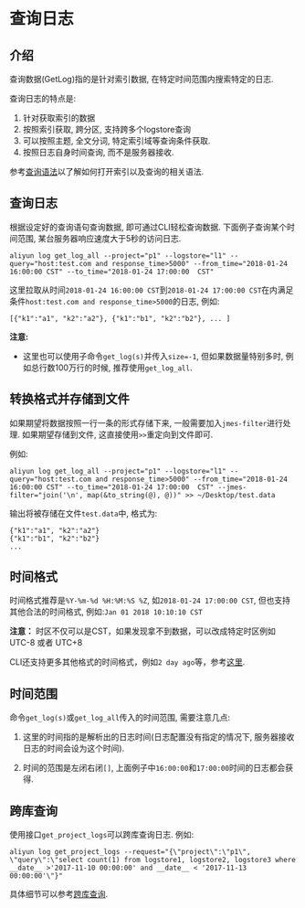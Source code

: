 # 查询日志

## 介绍
查询数据(GetLog)指的是针对索引数据, 在特定时间范围内搜索特定的日志.

查询日志的特点是:

1. 针对获取索引的数据
2. 按照索引获取, 跨分区, 支持跨多个logstore查询
3. 可以按照主题, 全文分词, 特定索引域等查询条件获取.
4. 按照日志自身时间查询, 而不是服务器接收.

参考[查询语法](https://help.aliyun.com/document_detail/29060.html?spm=5176.doc53608.6.661.ckIxaY)以了解如何打开索引以及查询的相关语法.

## 查询日志
根据设定好的查询语句查询数据, 即可通过CLI轻松查询数据. 下面例子查询某个时间范围, 某台服务器响应速度大于5秒的访问日志.

```shell
aliyun log get_log_all --project="p1" --logstore="l1" --query="host:test.com and response_time>5000" --from_time="2018-01-24 16:00:00 CST" --to_time="2018-01-24 17:00:00  CST"
```

这里拉取从时间`2018-01-24 16:00:00 CST`到`2018-01-24 17:00:00 CST`在内满足条件`host:test.com and response_time>5000`的日志, 例如:
```shell
[{"k1":"a1", "k2":"a2"}, {"k1":"b1", "k2":"b2"}, ... ]
```

**注意:** 

- 这里也可以使用子命令`get_log(s)`并传入`size=-1`, 但如果数据量特别多时, 例如总行数100万行的时候, 推荐使用`get_log_all`.


## 转换格式并存储到文件
如果期望将数据按照一行一条的形式存储下来, 一般需要加入`jmes-filter`进行处理. 如果期望存储到文件, 这直接使用`>>`重定向到文件即可. 

例如:

```shell
aliyun log get_log_all --project="p1" --logstore="l1" --query="host:test.com and response_time>5000" --from_time="2018-01-24 16:00:00 CST" --to_time="2018-01-24 17:00:00  CST" --jmes-filter="join('\n', map(&to_string(@), @))" >> ~/Desktop/test.data
``` 

输出将被存储在文件`test.data`中, 格式为:

```shell
{"k1":"a1", "k2":"a2"}
{"k1":"b1", "k2":"b2"}
...
```

## 时间格式
时间格式推荐是`%Y-%m-%d %H:%M:%S %Z`, 如`2018-01-24 17:00:00 CST`, 但也支持其他合法的时间格式, 例如:`Jan 01 2018 10:10:10 CST`

**注意：** 时区不仅可以是CST，如果发现拿不到数据，可以改成特定时区例如 UTC-8 或者 UTC+8 

CLI还支持更多其他格式的时间格式，例如`2 day ago`等，参考[这里](https://aliyun-log-cli.readthedocs.io/en/latest/tutorials/tutorial_human_readable_datetime.html).

## 时间范围
命令`get_log(s)`或`get_log_all`传入的时间范围, 需要注意几点:

1. 这里的时间指的是解析出的日志时间(日志配置没有指定的情况下, 服务器接收日志的时间会设为这个时间).

2. 时间的范围是左闭右闭`[]`, 上面例子中`16:00:00`和`17:00:00`时间的日志都会获得.

## 跨库查询

使用接口`get_project_logs`可以跨库查询日志. 例如:

```shell
aliyun log get_project_logs --request="{\"project\":\"p1\", \"query\":\"select count(1) from logstore1, logstore2, logstore3 where __date__ >'2017-11-10 00:00:00' and __date__ < '2017-11-13 00:00:00'\"}"
```

具体细节可以参考[跨库查询](https://help.aliyun.com/document_detail/62650.html?spm=5176.11065259.1996646101.searchclickresult.1fd2173brsQAo5).
